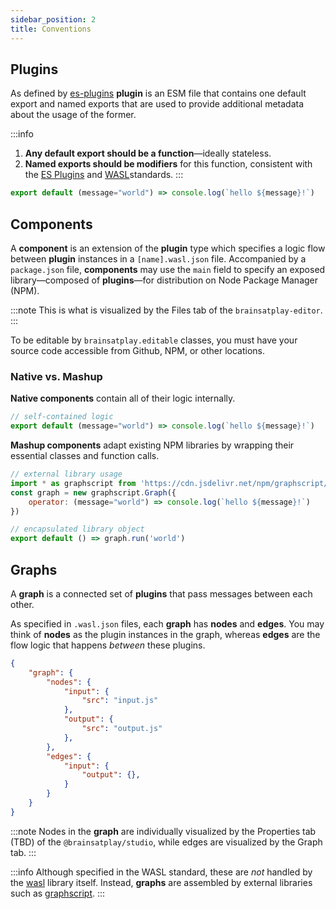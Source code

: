```yaml
---
sidebar_position: 2
title: Conventions
---
```


## Plugins
As defined by [es-plugins](https://github.com/brainsatplay/es-plugins) **plugin** is an ESM file that contains one default export and named exports that are used to provide additional metadata about the usage of the former.

:::info
1. **Any default export should be a function**—ideally stateless.
2. **Named exports should be modifiers** for this function, consistent with the [ES Plugins](../libraries/es-plugins/index.md) and [WASL](../libraries/wasl/index.md)standards.
:::

```javascript title="hello.js"
export default (message="world") => console.log(`hello ${message}!`)
```

## Components
A **component** is an extension of the **plugin** type which specifies a logic flow between **plugin** instances in a `[name].wasl.json` file. Accompanied by a `package.json` file, **components** may use the `main` field to specify an exposed library—composed of **plugins**—for distribution on Node Package Manager (NPM).

:::note 
This is what is visualized by the Files tab of the `brainsatplay-editor`.
:::

To be editable by `brainsatplay.editable` classes, you must have your source code accessible from Github, NPM, or other locations.

### Native vs. Mashup
**Native components** contain all of their logic internally.

``` javascript
// self-contained logic
export default (message="world") => console.log(`hello ${message}!`)
```

**Mashup components** adapt existing NPM libraries by wrapping their essential classes and function calls.

``` javascript
// external library usage
import * as graphscript from 'https://cdn.jsdelivr.net/npm/graphscript/dist/index.esm.js'
const graph = new graphscript.Graph({
    operator: (message="world") => console.log(`hello ${message}!`)
})

// encapsulated library object
export default () => graph.run('world')
```

## Graphs
A **graph** is a connected set of **plugins** that pass messages between each other. 

As specified in `.wasl.json` files, each **graph** has **nodes** and **edges**. You may think of **nodes** as the plugin instances in the graph, whereas **edges** are the flow logic that happens *between* these plugins.

```json title="index.wasl.json"
{
    "graph": {
        "nodes": {
            "input": {
                "src": "input.js"
            },
            "output": {
                "src": "output.js"
            },
        },
        "edges": {
            "input": {
                "output": {},
            }
        }
    }
}
```

:::note 
Nodes in the **graph** are individually visualized by the Properties tab (TBD) of the `@brainsatplay/studio`, while edges are visualized by the Graph tab.
:::

:::info 
Although specified in the WASL standard, these are *not* handled by the [wasl](../libraries/wasl/index.md) library itself. Instead, **graphs** are assembled by external libraries such as [graphscript](../libraries/graphscript/index.md).
:::